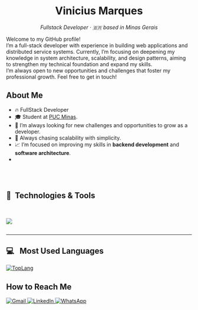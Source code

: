 <h1 align="center">Vinicius Marques</h1>
<p align="center">
  <em>Fullstack Developer · 🇧🇷 based in Minas Gerais</em>
</p>
<p>
  Welcome to my GitHub profile! 
  <br> 
  I’m a full-stack developer with experience in building web applications and distributed service systems. Currently, I’m focusing on deepening my knowledge in system architecture, scalability, and design     
  patterns, aiming to strengthen my technical foundation and expand my skills.
  <br>
  I’m always open to new opportunities and challenges that foster my professional growth. Feel free to get in touch!
</p>

## About Me
- 🔥 FullStack Developer
- 🎓 Student at [PUC Minas](www.pucminas.br).
- 🧠 I’m always looking for new challenges and opportunities to grow as a developer.
- 🎯 Always chasing scalability with simplicity.
- 📈 I’m focused on improving my skills in **backend development** and **software architecture**.
- 

<br>
<br>

## 🔧 &nbsp;Technologies & Tools
<div style="display: inline-block"><br>
<p align="center">
  <a href="">
    <img src="https://skillicons.dev/icons?i=js,ts,nodejs,nest,react,angular,go,mysql,postgres,mongodb,dynamodb,docker,aws,rabbitmq" />
  </a>
</p>
</div>

<br>

---

## 💻 &nbsp; Most Used Languages
[![TopLang](https://github-readme-stats.vercel.app/api/top-langs/?username=viniciusmarques-dev&layout=compact&theme=gruvbox)](https://github.com/anuraghazra/github-readme-stats)

## How to Reach Me

<p align="left">
  <a href="mailto:viniciusmarques.dev@gmail.com" target="_blank" title="Gmail">
    <img src="https://img.shields.io/badge/-Gmail-FF0000?style=flat-square&labelColor=FF0000&logo=gmail&logoColor=white" alt="Gmail"/>
  </a>
  <a href="https://www.linkedin.com/in/viniciusmarques-/" target="_blank" title="LinkedIn">
    <img src="https://img.shields.io/badge/-Linkedin-0e76a8?style=flat-square&logo=Linkedin&logoColor=white" alt="LinkedIn"/>
  </a>
  <a href="https://wa.me/+5532999770830" target="_blank" title="WhatsApp">
    <img src="https://img.shields.io/badge/-WhatsApp-25d366?style=flat-square&labelColor=25d366&logo=whatsapp&logoColor=white" alt="WhatsApp"/>
  </a>
</p>
